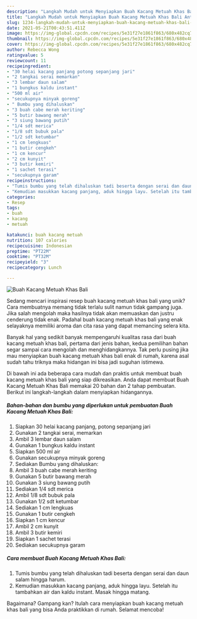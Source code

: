 ```yaml
---
description: "Langkah Mudah untuk Menyiapkan Buah Kacang Metuah Khas Bali Anti Gagal"
title: "Langkah Mudah untuk Menyiapkan Buah Kacang Metuah Khas Bali Anti Gagal"
slug: 1234-langkah-mudah-untuk-menyiapkan-buah-kacang-metuah-khas-bali-anti-gagal
date: 2021-05-21T00:43:51.411Z
image: https://img-global.cpcdn.com/recipes/5e31f27e1861f863/680x482cq70/buah-kacang-metuah-khas-bali-foto-resep-utama.jpg
thumbnail: https://img-global.cpcdn.com/recipes/5e31f27e1861f863/680x482cq70/buah-kacang-metuah-khas-bali-foto-resep-utama.jpg
cover: https://img-global.cpcdn.com/recipes/5e31f27e1861f863/680x482cq70/buah-kacang-metuah-khas-bali-foto-resep-utama.jpg
author: Rebecca Wong
ratingvalue: 5
reviewcount: 11
recipeingredient:
- "30 helai kacang panjang potong sepanjang jari"
- "2 tangkai serai memarkan"
- "3 lembar daun salam"
- "1 bungkus kaldu instant"
- "500 ml air"
- "secukupnya minyak goreng"
- " Bumbu yang dihaluskan"
- "3 buah cabe merah keriting"
- "5 butir bawang merah"
- "3 siung bawang putih"
- "1/4 sdt merica"
- "1/8 sdt bubuk pala"
- "1/2 sdt ketumbar"
- "1 cm lengkuas"
- "1 butir cengkeh"
- "1 cm kencur"
- "2 cm kunyit"
- "3 butir kemiri"
- "1 sachet terasi"
- "secukupnya garam"
recipeinstructions:
- "Tumis bumbu yang telah dihaluskan tadi beserta dengan serai dan daun salam hingga harum."
- "Kemudian masukkan kacang panjang, aduk hingga layu. Setelah itu tambahkan air dan kaldu instant. Masak hingga matang."
categories:
- Resep
tags:
- buah
- kacang
- metuah

katakunci: buah kacang metuah 
nutrition: 107 calories
recipecuisine: Indonesian
preptime: "PT22M"
cooktime: "PT32M"
recipeyield: "3"
recipecategory: Lunch

---
```



![Buah Kacang Metuah Khas Bali](https://img-global.cpcdn.com/recipes/5e31f27e1861f863/680x482cq70/buah-kacang-metuah-khas-bali-foto-resep-utama.jpg)

Sedang mencari inspirasi resep buah kacang metuah khas bali yang unik? Cara membuatnya memang tidak terlalu sulit namun tidak gampang juga. Jika salah mengolah maka hasilnya tidak akan memuaskan dan justru cenderung tidak enak. Padahal buah kacang metuah khas bali yang enak selayaknya memiliki aroma dan cita rasa yang dapat memancing selera kita.



Banyak hal yang sedikit banyak mempengaruhi kualitas rasa dari buah kacang metuah khas bali, pertama dari jenis bahan, kedua pemilihan bahan segar sampai cara mengolah dan menghidangkannya. Tak perlu pusing jika mau menyiapkan buah kacang metuah khas bali enak di rumah, karena asal sudah tahu triknya maka hidangan ini bisa jadi suguhan istimewa.


Di bawah ini ada beberapa cara mudah dan praktis untuk membuat buah kacang metuah khas bali yang siap dikreasikan. Anda dapat membuat Buah Kacang Metuah Khas Bali memakai 20 bahan dan 2 tahap pembuatan. Berikut ini langkah-langkah dalam menyiapkan hidangannya.

<!--inarticleads1-->

##### Bahan-bahan dan bumbu yang diperlukan untuk pembuatan Buah Kacang Metuah Khas Bali:

1. Siapkan 30 helai kacang panjang, potong sepanjang jari
1. Gunakan 2 tangkai serai, memarkan
1. Ambil 3 lembar daun salam
1. Gunakan 1 bungkus kaldu instant
1. Siapkan 500 ml air
1. Gunakan secukupnya minyak goreng
1. Sediakan  Bumbu yang dihaluskan:
1. Ambil 3 buah cabe merah keriting
1. Gunakan 5 butir bawang merah
1. Gunakan 3 siung bawang putih
1. Sediakan 1/4 sdt merica
1. Ambil 1/8 sdt bubuk pala
1. Gunakan 1/2 sdt ketumbar
1. Sediakan 1 cm lengkuas
1. Gunakan 1 butir cengkeh
1. Siapkan 1 cm kencur
1. Ambil 2 cm kunyit
1. Ambil 3 butir kemiri
1. Siapkan 1 sachet terasi
1. Sediakan secukupnya garam




<!--inarticleads2-->

##### Cara membuat Buah Kacang Metuah Khas Bali:

1. Tumis bumbu yang telah dihaluskan tadi beserta dengan serai dan daun salam hingga harum.
1. Kemudian masukkan kacang panjang, aduk hingga layu. Setelah itu tambahkan air dan kaldu instant. Masak hingga matang.




Bagaimana? Gampang kan? Itulah cara menyiapkan buah kacang metuah khas bali yang bisa Anda praktikkan di rumah. Selamat mencoba!

